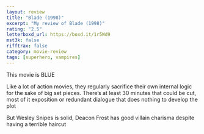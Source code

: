 ```yaml
---
layout: review
title: "Blade (1998)"
excerpt: "My review of Blade (1998)"
rating: "2.5"
letterboxd_url: https://boxd.it/1r5Wd9
mst3k: false
rifftrax: false
category: movie-review
tags: [superhero, vampires]
---
```


This movie is BLUE

Like a lot of action movies, they regularly sacrifice their own internal logic for the sake of big set pieces. There’s at least 30 minutes that could be cut, most of it exposition or redundant dialogue that does nothing to develop the plot

But Wesley Snipes is solid, Deacon Frost has good villain charisma despite having a terrible haircut
